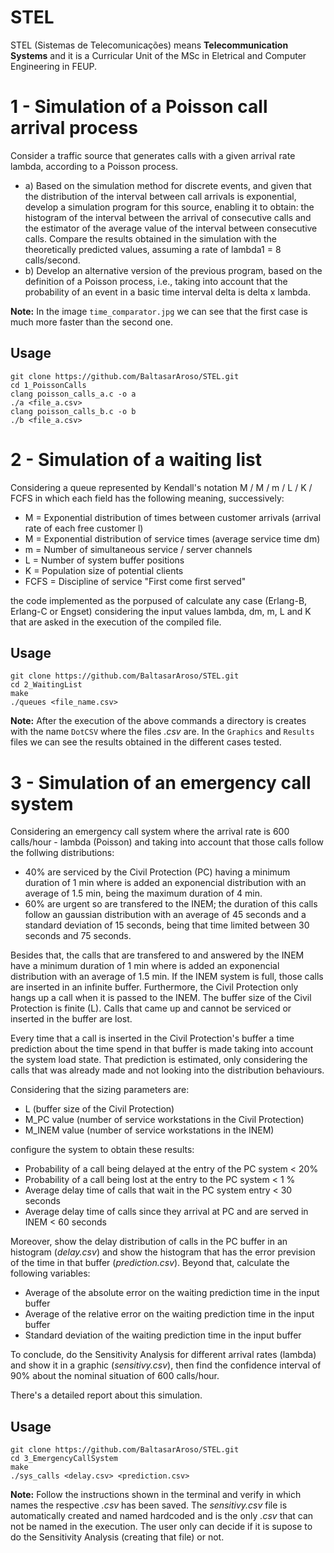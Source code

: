 # STEL
STEL (Sistemas de Telecomunicações) means **Telecommunication Systems** and it is a Curricular Unit of the MSc in Eletrical and Computer Engineering in FEUP.

# 1 - Simulation of a Poisson call arrival process
Consider a traffic source that generates calls with a given arrival rate lambda, according to a Poisson process.
* a) Based on the simulation method for discrete events, and given that the distribution of the interval between call arrivals is exponential, develop a simulation program for this source, enabling it to obtain: the histogram of the interval between the arrival of consecutive calls and the estimator of the average value of the interval between consecutive calls.
Compare the results obtained in the simulation with the theoretically predicted values, assuming a rate of lambda1 = 8 calls/second.
* b) Develop an alternative version of the previous program, based on the definition of a Poisson process, i.e., taking into account that the probability of an event in a basic time interval delta is delta x lambda.

**Note:** In the image `time_comparator.jpg` we can see that the first case is much more faster than the second one.

## Usage
```
git clone https://github.com/BaltasarAroso/STEL.git
cd 1_PoissonCalls
clang poisson_calls_a.c -o a
./a <file_a.csv>
clang poisson_calls_b.c -o b
./b <file_a.csv>
```

# 2 - Simulation of a waiting list
Considering a queue represented by Kendall's notation M / M / m / L / K / FCFS in which each field has the following meaning, successively:
- M = Exponential distribution of times between customer arrivals (arrival rate of each free customer l)
- M = Exponential distribution of service times (average service time dm)
- m = Number of simultaneous service / server channels
- L = Number of system buffer positions
- K = Population size of potential clients
- FCFS = Discipline of service "First come first served"

the code implemented as the porpused of calculate any case (Erlang-B, Erlang-C or Engset) considering the input values lambda, dm, m, L and K that are asked in the execution of the compiled file.

## Usage
```
git clone https://github.com/BaltasarAroso/STEL.git
cd 2_WaitingList
make
./queues <file_name.csv>
```
**Note:** After the execution of the above commands a directory is creates with the name `DotCSV` where the files _.csv_ are. In the `Graphics` and `Results` files we can see the results obtained in the different cases tested.

# 3 - Simulation of an emergency call system
Considering an emergency call system where the arrival rate is 600 calls/hour - lambda (Poisson) and taking into account that those calls follow the follwing distributions:
- 40% are serviced by the Civil Protection (PC) having a minimum duration of 1 min where is added an exponencial distribution with an average of 1.5 min, being the maximum duration of 4 min.
- 60% are urgent so are transfered to the INEM; the duration of this calls follow an gaussian distribution with an average of 45 seconds and a standard deviation of 15 seconds, being that time limited between 30 seconds and 75 seconds.

Besides that, the calls that are transfered to and answered by the INEM have a minimum duration of 1 min where is added an exponencial distribution with an average of 1.5 min. If the INEM system is full, those calls are inserted in an infinite buffer. Furthermore, the Civil Protection only hangs up a call when it is passed to the INEM. The buffer size of the Civil Protection is finite (L). Calls that came up and cannot be serviced or inserted in the buffer are lost.

Every time that a call is inserted in the Civil Protection's buffer a time prediction about the time spend in that buffer is made taking into account the system load state. That prediction is estimated, only considering the calls that was already made and not looking into the distribution behaviours.

Considering that the sizing parameters are:
- L (buffer size of the Civil Protection)
- M_PC value (number of service workstations in the Civil Protection)
- M_INEM value (number of service workstations in the INEM)

configure the system to obtain these results:
- Probability of a call being delayed at the entry of the PC system < 20%
- Probability of a call being lost at the entry to the PC system < 1 %
- Average delay time of calls that wait in the PC system entry < 30 seconds
- Average delay time of calls since they arrival at PC and are served in INEM < 60 seconds

Moreover, show the delay distribution of calls in the PC buffer in an histogram (_delay.csv_) and show the histogram that has the error prevision of the time in that buffer (_prediction.csv_). Beyond that, calculate the following variables:
- Average of the absolute error on the waiting prediction time in the input buffer
- Average of the relative error on the waiting prediction time in the input buffer
- Standard deviation of the waiting prediction time in the input buffer

To conclude, do the Sensitivity Analysis for different arrival rates (lambda) and show it in a graphic (_sensitivy.csv_), then find the confidence interval of 90% about the nominal situation of 600 calls/hour.

There's a detailed report about this simulation.

## Usage
```
git clone https://github.com/BaltasarAroso/STEL.git
cd 3_EmergencyCallSystem
make
./sys_calls <delay.csv> <prediction.csv>
```
**Note:** Follow the instructions shown in the terminal and verify in which names the respective _.csv_ has been saved. The _sensitivy.csv_ file is automatically created and named hardcoded and is the only _.csv_ that can not be named in the execution. The user only can decide if it is supose to do the Sensitivity Analysis (creating that file) or not.
